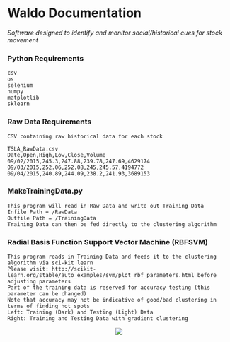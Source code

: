 # Waldo Documentation
<i>Software designed to identify and monitor social/historical cues for stock movement</i>

### Python Requirements
    csv
    os
    selenium
    numpy
    matplotlib
    sklearn

### Raw Data Requirements    
    CSV containing raw historical data for each stock
    
    TSLA_RawData.csv
    Date,Open,High,Low,Close,Volume
    09/02/2015,245.3,247.88,239.78,247.69,4629174
    09/03/2015,252.06,252.08,245,245.57,4194772
    09/04/2015,240.89,244.09,238.2,241.93,3689153
    
### MakeTrainingData.py
    This program will read in Raw Data and write out Training Data
    Infile Path = /RawData
    Outfile Path = /TrainingData
    Training Data can then be fed directly to the clustering algorithm
    
### Radial Basis Function Support Vector Machine (RBFSVM)
    This program reads in Training Data and feeds it to the clustering algorithm via sci-kit learn
    Please visit: http://scikit-learn.org/stable/auto_examples/svm/plot_rbf_parameters.html before adjusting parameters
    Part of the training data is reserved for accuracy testing (this parameter can be changed)
    Note that accuracy may not be indicative of good/bad clustering in terms of finding hot spots
    Left: Training (Dark) and Testing (Light) Data
    Right: Training and Testing Data with gradient clustering

<p align="center">
<img src="https://github.com/anfederico/Waldo/blob/master/TSLA.png"/>
</p>
    
